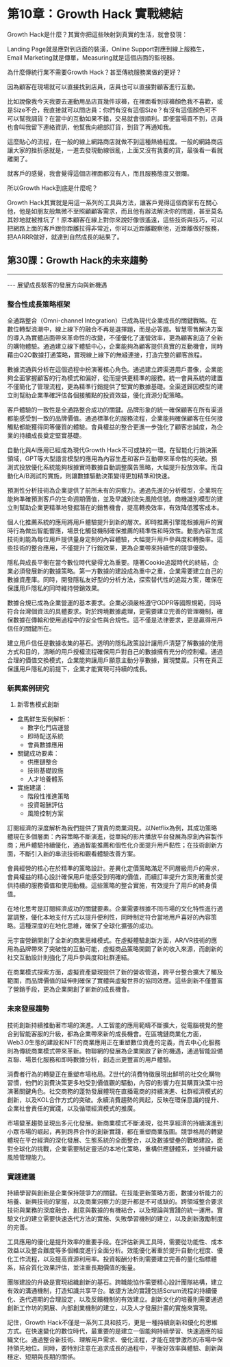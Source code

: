 # 第10章：Growth Hack 實戰總結

Growth Hack是什麼？其實你把這些映射到真實的生活，就會發現：

Landing Page就是應對到店面的裝潢，Online Support對應到線上服務生，Email
Marketing就是傳單，Measuring就是這個店面的監視器。

為什麼傳統行業不需要Growth Hack？甚至傳統服務業做的更好？

因為顧客在現場就可以直接找到店員，店員也可以直接對顧客進行互動。

比如說像我今天我要去運動用品店買幾件球褲，在裡面看到球褲顏色我不喜歡，或是Size不合，我直接就可以問店員：你們有沒有這個Size？有沒有這個顏色可不可以幫我調貨？在當中的互動如果不錯，交易就會很順利。即便當場買不到，店員也會叫我留下連絡資訊，他幫我向總部訂貨，到貨了再通知我。

這麼貼心的流程，在一般的線上網路商店就做不到這種熱絡程度。一般的網路商店讓大家的挫折感就是，一進去發現動線很亂，上面又沒有我要的貨，最後看一看就離開了。

就客戶的感覺，我會覺得這個店裡面都沒有人，而且服務態度又很爛。

所以Growth Hack到底是什麼呢？

Growth Hack其實就是用這一系列的工具與方法，讓客戶覺得這個商家有在關心他，他是如朋友般無微不至照顧顧客需求，而且他有辦法解決你的問題，甚至莫名其妙地就被推坑了！原本顧客在線上對你來說好像很遙遠，這些技術與技巧，可以把網路上面的客戶跟你距離拉得非常近，你可以近距離觀察他，近距離做好服務，把AARRR做好，就達到自然成長的結果了。

## 第30課：Growth Hack的未來趨勢
----------------------------------------------------------

--- 展望成長駭客的發展方向與新機遇

### 整合性成長策略框架

全通路整合（Omni-channel Integration）已成為現代企業成長的關鍵戰略。在數位轉型浪潮中，線上線下的融合不再是選擇題，而是必答題。智慧零售解決方案的導入為實體店面帶來革命性的改變，不僅優化了運營效率，更為顧客創造了全新的購物體驗。通過建立線下體驗中心，企業能夠為顧客提供真實的互動機會，同時藉由O2O數據打通策略，實現線上線下的無縫連接，打造完整的顧客旅程。

數據流通與分析在這個過程中扮演著核心角色。通過建立跨渠道用戶畫像，企業能夠全面掌握顧客的行為模式和偏好，從而提供更精準的服務。統一會員系統的建置不僅簡化了管理流程，更為精準行銷提供了堅實的數據基礎。全渠道歸因模型的建立則幫助企業準確評估各個接觸點的投資效益，優化資源分配策略。

客戶體驗的一致性是全通路整合成功的關鍵。品牌形象的統一確保顧客在所有渠道都能感受到一致的品牌價值。通過標準化的服務流程，企業能夠確保顧客在任何接觸點都能獲得同等優質的體驗。會員權益的整合更進一步強化了顧客忠誠度，為企業的持續成長奠定堅實基礎。

自動化與AI應用已經成為現代Growth Hack不可或缺的一環。在智能化行銷決策領域，GPT等大型語言模型的應用為內容生產和客戶互動帶來革命性的突破。預測式投放優化系統能夠根據實時數據自動調整廣告策略，大幅提升投放效率。而自動化A/B測試的實施，則讓數據驅動決策變得更加精準和快速。

預測性分析技術為企業提供了前所未有的洞察力。通過先進的分析模型，企業現在能夠準確預測客戶的生命週期價值，並及早識別流失風險信號。商機識別模型的建立則幫助企業更精準地發掘潛在的銷售機會，提高轉換效率，有效降低獲客成本。

個人化推薦系統的應用將用戶體驗提升到新的層次。即時推薦引擎能根據用戶的實時行為做出智能響應，場景化觸發機制確保推薦的精準性和時效性。動態內容生成技術則能為每位用戶提供量身定制的內容體驗，大幅提升用戶參與度和轉換率。這些技術的整合應用，不僅提升了行銷效果，更為企業帶來持續性的競爭優勢。

隱私與成長平衡在當今數位時代變得尤為重要。隨著Cookie追蹤時代的終結，企業必須發展新的數據策略。第一方數據的建設成為重中之重，企業需要建立自己的數據資產庫。同時，開發隱私友好型的分析方法，探索替代性的追蹤方案，確保在保護用戶隱私的同時維持營銷效果。

數據合規已成為企業營運的基本要求。企業必須嚴格遵守GDPR等國際規範，同時符合台灣個資法的具體要求。對於跨境數據處理，更需要建立完善的管理機制，確保數據在傳輸和使用過程中的安全性與合規性。這不僅是法律要求，更是贏得用戶信任的關鍵所在。

建立用戶信任是數據收集的基石。透明的隱私政策設計讓用戶清楚了解數據的使用方式和目的，清晰的用戶授權流程確保用戶對自己的數據擁有充分的控制權。通過合理的價值交換模式，企業能夠讓用戶願意主動分享數據，實現雙贏。只有在真正保護用戶隱私的前提下，企業才能實現可持續的成長。

### 新興案例研究

1. 新零售模式創新
- 盒馬鮮生案例解析：
  * 數字化門店運營
  * 即時配送系統
  * 會員數據應用
- 關鍵成功要素：
  * 供應鏈整合
  * 技術基礎設施
  * 人才培養體系
- 實施建議：
  * 階段性推進策略
  * 投資報酬評估
  * 風險控制方案

訂閱經濟的深度解析為我們提供了寶貴的商業洞見。以Netflix為例，其成功策略體現在多個層面：內容策略不斷演進，從單純的影片播放平台發展為原創內容製作商；用戶體驗持續優化，通過智能推薦和個性化介面提升用戶黏性；在技術創新方面，不斷引入新的串流技術和觀看體驗改善方案。

會員經營的核心在於精準的策略設計。差異化定價策略滿足不同層級用戶的需求，會員權益的精心設計確保用戶能感受到明確的價值，而續訂率提升方案則著重於提供持續的服務價值和使用動機。這些策略的整合實施，有效提升了用戶的終身價值。

在地化思考是訂閱經濟成功的關鍵要素。企業需要根據不同市場的文化特性進行適當調整，優化本地支付方式以提升便利性，同時制定符合當地用戶喜好的內容策略。這種深度的在地化思維，確保了全球化擴張的成功。

元宇宙營銷開創了全新的商業思維模式。在虛擬體驗創新方面，AR/VR技術的應用為品牌帶來了突破性的互動可能，虛擬商品策略開闢了新的收入來源，而創新的社交互動設計則強化了用戶參與度和社群連結。

在商業模式探索方面，虛擬資產變現提供了新的營收管道，跨平台整合擴大了觸及範圍，而品牌價值的延伸則確保了實體與虛擬世界的協同效應。這些創新不僅豐富了營銷手段，更為企業開創了嶄新的成長機會。

### 未來發展趨勢

技術創新持續推動著市場的演進。人工智能的應用範疇不斷擴大，從電腦視覺的整合到智能客服的升級，都為企業帶來新的成長機會。在區塊鏈商業化方面，Web3.0生態的建設和NFT的商業應用正在重塑數位資產的定義，而去中心化服務則為傳統商業模式帶來革新。物聯網的發展為企業開啟了新的機遇，通過智能設備互聯、場景化服務和即時數據分析，創造出更豐富的用戶體驗。

消費者行為的轉變正在重塑市場格局。Z世代的消費特徵展現出鮮明的社交化購物習慣，他們的消費決策更多地受到價值觀的驅動，內容的影響力在其購買決策中扮演著關鍵角色。社交商務的蓬勃發展體現在直播電商的持續演進、社群經濟模式的創新，以及KOL合作方式的突破。永續消費趨勢的興起，反映在環保意識的提升、企業社會責任的實踐，以及循環經濟模式的推廣。

市場變革趨勢呈現出多元化發展。新商業模式不斷湧現，從共享經濟的持續演進到小眾市場的崛起，再到跨界合作的創新實踐，都在重塑商業版圖。競爭格局的轉變體現在平台經濟的深化發展、生態系統的全面整合，以及數據壁壘的戰略建設。面對全球化的挑戰，企業需要制定靈活的本地化策略，重構供應鏈體系，並持續升級風險管理能力。

### 實踐建議

持續學習與創新是企業保持競爭力的關鍵。在技能更新策略方面，數據分析能力的培養、新興技術的掌握，以及商業洞察力的提升都是不可或缺的。跨領域整合要求技術與業務的深度融合，創意與數據的有機結合，以及理論與實踐的統一運用。實驗文化的建立需要快速迭代方法的實施、失敗學習機制的建立，以及創新激勵制度的完善。

工具應用的優化是提升效率的重要手段。在評估新興工具時，需要從功能性、成本效益以及整合難度等多個維度進行全面分析。效能優化著重於提升自動化程度、優化工作流程，以及提高資源利用率。投資報酬分析則需要建立完善的量化指標體系，結合質化效果評估，並注重長期價值的衡量。

團隊建設的升級是實現組織創新的基石。跨職能協作需要精心設計團隊結構，建立有效的溝通機制，打造知識共享平台。敏捷方法的實踐包括Scrum流程的持續優化、迭代週期的合理設定，以及反饋機制的有效建立。創新文化的培養則需要通過創新工作坊的開展、內部創業機制的建立，以及人才發展計畫的實施來實現。

記住，Growth Hack不僅是一系列工具和技巧，更是一種持續創新和優化的思維方式。在快速變化的數位時代，最重要的是建立一個能夠持續學習、快速適應的組織文化。通過整合新技術、理解用戶需求、優化流程，才能在競爭激烈的市場中保持領先地位。同時，要特別注意在追求成長的過程中，平衡好效率與體驗、創新與穩定、短期與長期的關係。
